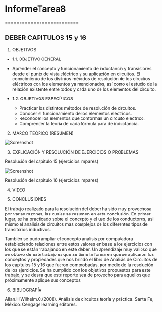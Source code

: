 # InformeTarea8
==========================
## DEBER CAPITULOS 15 y 16
1. OBJETIVOS
* 1.1. OBJETIVO GENERAL
* Aprender el concepto y funcionamiento de inductancia y transistores desde el punto de vista eléctrico y su aplicación en circuitos. El conocimiento de los distintos métodos de resolución de los circuitos eléctricos con los elementos ya mencionados, así como el estudio de la relación existente entre todos y cada uno de los elementos del circuito.

* 1.2. OBJETIVOS ESPECÍFICOS
  *	Practicar los distintos métodos de resolución de circuitos.
  *	Conocer el funcionamiento de los elementos eléctricos.
  * Reconocer los elementos que conforman un circuito eléctrico.
  * Comprender la teoría de cada fórmula para de inductancia. 


2. MARCO TEÓRICO (RESUMEN)

![Screenshot]()

3. EXPLICACIÓN Y RESOLUCIÓN DE EJERCICIOS O PROBLEMAS

Resolución del capitulo 15 (ejercicios impares)

![Screenshot]()


Resolución del capitulo 16 (ejercicios impares)



4. VIDEO



5. CONCLUSIONES

El trabajo realizado para la resolución del deber ha sido muy provechosa por varias razones, las cuales se resumen en esta conclusión. En primer lugar, se ha practicado sobre el concepto y el uso de los conductores, asi mismo el analisis de circuitos mas complejos de los diferentes tipos de transitorios inductivos.

También se pudo ampliar el concepto analisis por computadora estableciendo relaciones entre estos valores en base a los ejercicios con los que se están trabajando en este deber. Un aprendizaje muy valioso que se obtuvo de este trabajo es que se tiene la forma en que se aplicaron los conceptos y propiedades que nos brindó el libro de Análisis de Circuitos de los capítulos 15 y 16 que fueron comprobadas, por medio de la resolución de los ejercicios. Se ha cumplido con los objetivos propuestos para este trabajo, y se desea que este reporte sea de provecho para aquellos que próximamente aplique sus conceptos.

6. BIBLIOGRAFÍA

Allan.H.Wilhelm.C.(2008). Análisis de circuitos teoría y práctica. Santa Fe, México: Cengage learning editores.
